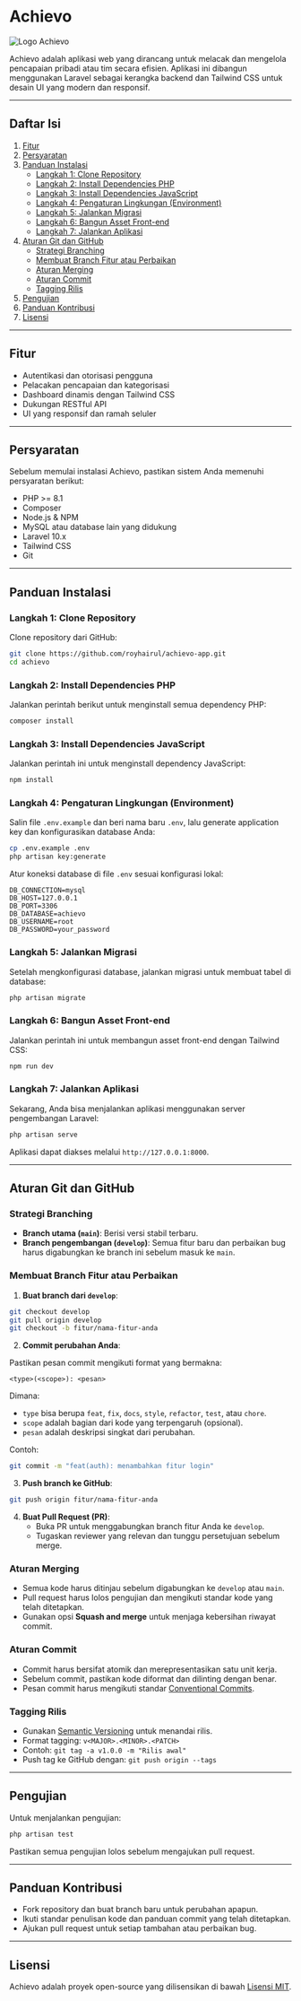 # Achievo

![Logo Achievo](public/storage/achievo-logo.svg)

Achievo adalah aplikasi web yang dirancang untuk melacak dan mengelola pencapaian pribadi atau tim secara efisien. Aplikasi ini dibangun menggunakan Laravel sebagai kerangka backend dan Tailwind CSS untuk desain UI yang modern dan responsif.

---

## Daftar Isi

1. [Fitur](#fitur)
2. [Persyaratan](#persyaratan)
3. [Panduan Instalasi](#panduan-instalasi)
    - [Langkah 1: Clone Repository](#langkah-1-clone-repository)
    - [Langkah 2: Install Dependencies PHP](#langkah-2-install-dependencies-php)
    - [Langkah 3: Install Dependencies JavaScript](#langkah-3-install-dependencies-javascript)
    - [Langkah 4: Pengaturan Lingkungan (Environment)](#langkah-4-pengaturan-lingkungan-environment)
    - [Langkah 5: Jalankan Migrasi](#langkah-5-jalankan-migrasi)
    - [Langkah 6: Bangun Asset Front-end](#langkah-6-bangun-asset-front-end)
    - [Langkah 7: Jalankan Aplikasi](#langkah-7-jalankan-aplikasi)
4. [Aturan Git dan GitHub](#aturan-git-dan-github)
    - [Strategi Branching](#strategi-branching)
    - [Membuat Branch Fitur atau Perbaikan](#membuat-branch-fitur-atau-perbaikan)
    - [Aturan Merging](#aturan-merging)
    - [Aturan Commit](#aturan-commit)
    - [Tagging Rilis](#tagging-rilis)
5. [Pengujian](#pengujian)
6. [Panduan Kontribusi](#panduan-kontribusi)
7. [Lisensi](#lisensi)

---

## Fitur

-   Autentikasi dan otorisasi pengguna
-   Pelacakan pencapaian dan kategorisasi
-   Dashboard dinamis dengan Tailwind CSS
-   Dukungan RESTful API
-   UI yang responsif dan ramah seluler

---

## Persyaratan

Sebelum memulai instalasi Achievo, pastikan sistem Anda memenuhi persyaratan berikut:

-   PHP >= 8.1
-   Composer
-   Node.js & NPM
-   MySQL atau database lain yang didukung
-   Laravel 10.x
-   Tailwind CSS
-   Git

---

## Panduan Instalasi

### Langkah 1: Clone Repository

Clone repository dari GitHub:

```bash
git clone https://github.com/royhairul/achievo-app.git
cd achievo
```

### Langkah 2: Install Dependencies PHP

Jalankan perintah berikut untuk menginstall semua dependency PHP:

```bash
composer install
```

### Langkah 3: Install Dependencies JavaScript

Jalankan perintah ini untuk menginstall dependency JavaScript:

```bash
npm install
```

### Langkah 4: Pengaturan Lingkungan (Environment)

Salin file `.env.example` dan beri nama baru `.env`, lalu generate application key dan konfigurasikan database Anda:

```bash
cp .env.example .env
php artisan key:generate
```

Atur koneksi database di file `.env` sesuai konfigurasi lokal:

```
DB_CONNECTION=mysql
DB_HOST=127.0.0.1
DB_PORT=3306
DB_DATABASE=achievo
DB_USERNAME=root
DB_PASSWORD=your_password
```

### Langkah 5: Jalankan Migrasi

Setelah mengkonfigurasi database, jalankan migrasi untuk membuat tabel di database:

```bash
php artisan migrate
```

### Langkah 6: Bangun Asset Front-end

Jalankan perintah ini untuk membangun asset front-end dengan Tailwind CSS:

```bash
npm run dev
```

### Langkah 7: Jalankan Aplikasi

Sekarang, Anda bisa menjalankan aplikasi menggunakan server pengembangan Laravel:

```bash
php artisan serve
```

Aplikasi dapat diakses melalui `http://127.0.0.1:8000`.

---

## Aturan Git dan GitHub

### Strategi Branching

-   **Branch utama (`main`)**: Berisi versi stabil terbaru.
-   **Branch pengembangan (`develop`)**: Semua fitur baru dan perbaikan bug harus digabungkan ke branch ini sebelum masuk ke `main`.

### Membuat Branch Fitur atau Perbaikan

1. **Buat branch dari `develop`**:

```bash
git checkout develop
git pull origin develop
git checkout -b fitur/nama-fitur-anda
```

2. **Commit perubahan Anda**:

Pastikan pesan commit mengikuti format yang bermakna:

```
<type>(<scope>): <pesan>
```

Dimana:

-   `type` bisa berupa `feat`, `fix`, `docs`, `style`, `refactor`, `test`, atau `chore`.
-   `scope` adalah bagian dari kode yang terpengaruh (opsional).
-   `pesan` adalah deskripsi singkat dari perubahan.

Contoh:

```bash
git commit -m "feat(auth): menambahkan fitur login"
```

3. **Push branch ke GitHub**:

```bash
git push origin fitur/nama-fitur-anda
```

4. **Buat Pull Request (PR)**:
    - Buka PR untuk menggabungkan branch fitur Anda ke `develop`.
    - Tugaskan reviewer yang relevan dan tunggu persetujuan sebelum merge.

### Aturan Merging

-   Semua kode harus ditinjau sebelum digabungkan ke `develop` atau `main`.
-   Pull request harus lolos pengujian dan mengikuti standar kode yang telah ditetapkan.
-   Gunakan opsi **Squash and merge** untuk menjaga kebersihan riwayat commit.

### Aturan Commit

-   Commit harus bersifat atomik dan merepresentasikan satu unit kerja.
-   Sebelum commit, pastikan kode diformat dan dilinting dengan benar.
-   Pesan commit harus mengikuti standar [Conventional Commits](https://www.conventionalcommits.org/en/v1.0.0/).

### Tagging Rilis

-   Gunakan [Semantic Versioning](https://semver.org/) untuk menandai rilis.
-   Format tagging: `v<MAJOR>.<MINOR>.<PATCH>`
-   Contoh: `git tag -a v1.0.0 -m "Rilis awal"`
-   Push tag ke GitHub dengan: `git push origin --tags`

---

## Pengujian

Untuk menjalankan pengujian:

```bash
php artisan test
```

Pastikan semua pengujian lolos sebelum mengajukan pull request.

---

## Panduan Kontribusi

-   Fork repository dan buat branch baru untuk perubahan apapun.
-   Ikuti standar penulisan kode dan panduan commit yang telah ditetapkan.
-   Ajukan pull request untuk setiap tambahan atau perbaikan bug.

---

## Lisensi

Achievo adalah proyek open-source yang dilisensikan di bawah [Lisensi MIT](https://opensource.org/licenses/MIT).
